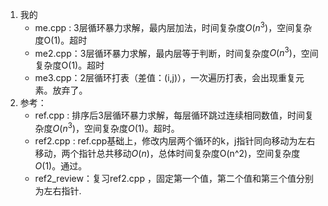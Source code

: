 1. 我的
    - me.cpp : 3层循环暴力求解，最内层加法，时间复杂度$O(n^3)$，空间复杂度O(1)。超时
    - me2.cpp：3层循环暴力求解，最内层等于判断，时间复杂度$O(n^3)$，空间复杂度O(1)。超时
    - me3.cpp：2层循环打表（差值：(i,j)），一次遍历打表，会出现重复元素。放弃了。
2. 参考：
    - ref.cpp : 排序后3层循环暴力求解，每层循环跳过连续相同数值，时间复杂度$O(n^3)$，空间复杂度$O(1)$。超时。
    - ref2.cpp : ref.cpp基础上，修改内层两个循环的k，j指针同向移动为左右移动，两个指针总共移动$O(n)$，总体时间复杂度O(n^2)，空间复杂度$O(1)$。通过。
    - ref2_review：复习ref2.cpp ，固定第一个值，第二个值和第三个值分别为左右指针.
